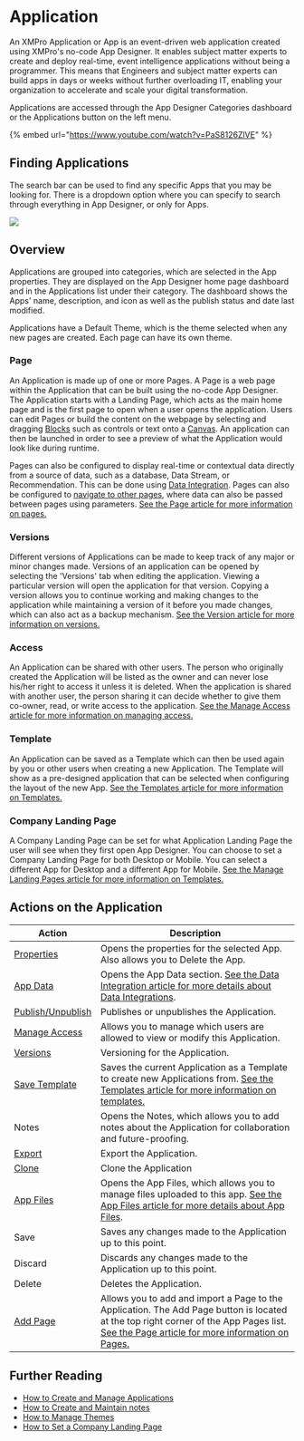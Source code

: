 # Application

An XMPro Application or App is an event-driven web application created using XMPro's no-code App Designer. It enables subject matter experts to create and deploy real-time, event intelligence applications without being a programmer. This means that Engineers and subject matter experts can build apps in days or weeks without further overloading IT, enabling your organization to accelerate and scale your digital transformation.&#x20;

Applications are accessed through the App Designer Categories dashboard or the Applications button on the left menu.

{% embed url="https://www.youtube.com/watch?v=PaS8126ZlVE" %}

## Finding Applications

The search bar can be used to find any specific Apps that you may be looking for. There is a dropdown option where you can specify to search through everything in App Designer, or only for Apps.

![](../../.gitbook/assets/Search-Apps.png)

## Overview

Applications are grouped into categories, which are selected in the App properties. They are displayed on the App Designer home page dashboard and in the Applications list under their category. The dashboard shows the Apps' name, description, and icon as well as the publish status and date last modified.&#x20;

Applications have a Default Theme, which is the theme selected when any new pages are created. Each page can have its own theme.&#x20;

### Page

An Application is made up of one or more Pages. A Page is a web page within the Application that can be built using the no-code App Designer. The Application starts with a Landing Page, which acts as the main home page and is the first page to open when a user opens the application. Users can edit Pages or build the content on the webpage by selecting and dragging [Blocks](block.md) such as controls or text onto a [Canvas](canvas.md). An application can then be launched in order to see a preview of what the Application would look like during runtime. &#x20;

Pages can also be configured to display real-time or contextual data directly from a source of data, such as a database, Data Stream, or Recommendation. This can be done using [Data Integration](data-integration.md). Pages can also be configured to [navigate to other pages](navigation-and-parameters.md), where data can also be passed between pages using parameters. [See the Page article for more information on pages.](page.md)

### Versions

Different versions of Applications can be made to keep track of any major or minor changes made. Versions of an application can be opened by selecting the 'Versions' tab when editing the application. Viewing a particular version will open the application for that version. Copying a version allows you to continue working and making changes to the application while maintaining a version of it before you made changes, which can also act as a backup mechanism. [See the Version article for more information on versions.](../version.md)

### Access

An Application can be shared with other users. The person who originally created the Application will be listed as the owner and can never lose his/her right to access it unless it is deleted. When the application is shared with another user, the person sharing it can decide whether to give them co-owner, read, or write access to the application. [See the Manage Access article for more information on managing access.](../manage-access.md)

### Template

An Application can be saved as a Template which can then be used again by you or other users when creating a new Application. The Template will show as a pre-designed application that can be selected when configuring the layout of the new App. [See the Templates article for more information on Templates.](template.md)

### Company Landing Page

A Company Landing Page can be set for what Application Landing Page the user will see when they first open App Designer. You can choose to set a Company Landing Page for both Desktop or Mobile. You can select a different App for Desktop and a different App for Mobile. [See the Manage Landing Pages article for more information on Templates.](../../how-tos/manage-landing-pages.md)

## Actions on the Application

| **Action**                                         | **Description**                                                                                                                                                                                      |
| -------------------------------------------------- | ---------------------------------------------------------------------------------------------------------------------------------------------------------------------------------------------------- |
| [Properties](./#properties-on-the-application)     | Opens the properties for the selected App. Also allows you to Delete the App.                                                                                                                        |
| [App Data](data-integration.md)                    | Opens the App Data section. [See the Data Integration article for more details about Data Integrations](data-integration.md).                                                                        |
| [Publish/Unpublish](../../how-tos/publish/)        | Publishes or unpublishes the Application.                                                                                                                                                            |
| [Manage Access](../manage-access.md)               | Allows you to manage which users are allowed to view or modify this Application.                                                                                                                     |
| [Versions](../version.md)                          | Versioning for the Application.                                                                                                                                                                      |
| [Save Template](template.md)                       | Saves the current Application as a Template to create new Applications from. [See the Templates article for more information on templates.](template.md)                                             |
| Notes                                              | Opens the Notes, which allows you to add notes about the Application for collaboration and future-proofing.                                                                                          |
| [Export](../../how-tos/import-export-and-clone.md) | Export the Application.                                                                                                                                                                              |
| [Clone](../../how-tos/import-export-and-clone.md)  | Clone the Application                                                                                                                                                                                |
| [App Files](app-files.md)                          | Opens the App Files, which allows you to manage files uploaded to this app. [See the App Files article for more details about App Files](app-files.md).                                              |
| Save                                               | Saves any changes made to the Application up to this point.                                                                                                                                          |
| Discard                                            | Discards any changes made to the Application up to this point.                                                                                                                                       |
| Delete                                             | Deletes the Application.                                                                                                                                                                             |
| [Add Page](page.md)                                | Allows you to add and import a Page to the Application. The Add Page button is located at the top right corner of the App Pages list. [See the Page article for more information on Pages.](page.md) |

## Further Reading

* [How to Create and Manage Applications](../../how-tos/apps/)
* [How to Create and Maintain notes](../../how-tos/apps/create-and-maintain-notes.md)
* [How to Manage Themes](../../how-tos/apps/manage-themes.md)
* [How to Set a Company Landing Page](../../how-tos/manage-landing-pages.md)
